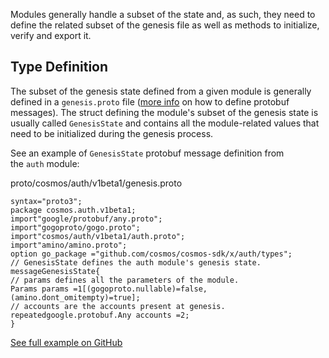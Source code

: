 Modules generally handle a subset of the state and, as such, they need to define the related subset of the genesis file as well as methods to initialize, verify and export it.

Type Definition
-------------------------------------------------------------------------------------------------------------------------------------

The subset of the genesis state defined from a given module is generally defined in a `genesis.proto` file ([more info](https://docs.cosmos.network/v0.50/learn/advanced/encoding#gogoproto) on how to define protobuf messages). The struct defining the module's subset of the genesis state is usually called `GenesisState` and contains all the module-related values that need to be initialized during the genesis process.

See an example of `GenesisState` protobuf message definition from the `auth` module:

proto/cosmos/auth/v1beta1/genesis.proto
```
syntax="proto3";
package cosmos.auth.v1beta1;
import"google/protobuf/any.proto";
import"gogoproto/gogo.proto";
import"cosmos/auth/v1beta1/auth.proto";
import"amino/amino.proto";
option go_package ="github.com/cosmos/cosmos-sdk/x/auth/types";
// GenesisState defines the auth module's genesis state.
messageGenesisState{
// params defines all the parameters of the module.
Params params =1[(gogoproto.nullable)=false,(amino.dont_omitempty)=true];
// accounts are the accounts present at genesis.
repeatedgoogle.protobuf.Any accounts =2;
}

```

[See full example on GitHub](https://github.com/cosmos/cosmos-sdk/blob/v0.50.0-alpha.0/proto/cosmos/auth/v1beta1/genesis.proto)